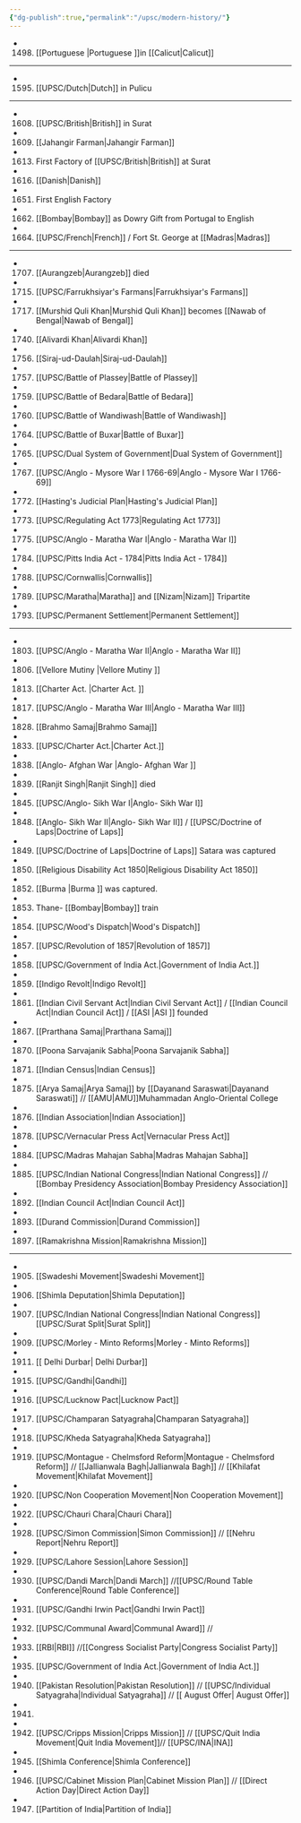 ```yaml
---
{"dg-publish":true,"permalink":"/upsc/modern-history/"}
---
```


- 1498. [[Portuguese \|Portuguese ]]in [[Calicut\|Calicut]]
---
- 1595. [[UPSC/Dutch\|Dutch]] in Pulicu
---
- 1608. [[UPSC/British\|British]] in Surat
- 1609. [[Jahangir Farman\|Jahangir Farman]]
- 1613. First Factory of [[UPSC/British\|British]] at Surat
- 1616. [[Danish\|Danish]]
- 1651. First English Factory
- 1662. [[Bombay\|Bombay]] as Dowry Gift from Portugal to English 
- 1664. [[UPSC/French\|French]]  / Fort St. George at [[Madras\|Madras]]
---

- 1707. [[Aurangzeb\|Aurangzeb]] died
- 1715. [[UPSC/Farrukhsiyar's Farmans\|Farrukhsiyar's Farmans]] 
- 1717. [[Murshid Quli Khan\|Murshid Quli Khan]] becomes [[Nawab of Bengal\|Nawab of Bengal]]
- 1740. [[Alivardi Khan\|Alivardi Khan]]
- 1756. [[Siraj-ud-Daulah\|Siraj-ud-Daulah]]
- 1757. [[UPSC/Battle of Plassey\|Battle of Plassey]]
- 1759. [[UPSC/Battle of Bedara\|Battle of Bedara]]
- 1760. [[UPSC/Battle of Wandiwash\|Battle of Wandiwash]]
- 1764. [[UPSC/Battle of Buxar\|Battle of Buxar]]
- 1765. [[UPSC/Dual System of Government\|Dual System of Government]]
- 1767. [[UPSC/Anglo - Mysore War I 1766-69\|Anglo - Mysore War I 1766-69]]
- 1772. [[Hasting's Judicial Plan\|Hasting's Judicial Plan]]
- 1773. [[UPSC/Regulating Act 1773\|Regulating Act 1773]]
- 1775. [[UPSC/Anglo - Maratha War I\|Anglo - Maratha War I]]
- 1784. [[UPSC/Pitts India Act - 1784\|Pitts India Act - 1784]] 
- 1788. [[UPSC/Cornwallis\|Cornwallis]]
- 1789. [[UPSC/Maratha\|Maratha]] and [[Nizam\|Nizam]] Tripartite
- 1793. [[UPSC/Permanent Settlement\|Permanent Settlement]] 
---

- 1803. [[UPSC/Anglo - Maratha War II\|Anglo - Maratha War II]]
- 1806. [[Vellore Mutiny \|Vellore Mutiny ]]
- 1813. [[Charter Act. \|Charter Act. ]]
- 1817. [[UPSC/Anglo - Maratha War III\|Anglo - Maratha War III]]
- 1828. [[Brahmo Samaj\|Brahmo Samaj]]
- 1833. [[UPSC/Charter Act.\|Charter Act.]] 
- 1838. [[Anglo- Afghan War \|Anglo- Afghan War ]]
- 1839. [[Ranjit Singh\|Ranjit Singh]] died
- 1845. [[UPSC/Anglo- Sikh War I\|Anglo- Sikh War I]]
- 1848. [[Anglo- Sikh War II\|Anglo- Sikh War II]] / [[UPSC/Doctrine of Laps\|Doctrine of Laps]]
- 1849.  [[UPSC/Doctrine of Laps\|Doctrine of Laps]] Satara was captured 
- 1850. [[Religious Disability Act 1850\|Religious Disability Act 1850]]
- 1852. [[Burma \|Burma ]] was captured. 
- 1853. Thane- [[Bombay\|Bombay]] train
- 1854. [[UPSC/Wood's Dispatch\|Wood's Dispatch]]  
- 1857. [[UPSC/Revolution of 1857\|Revolution of 1857]]
- 1858. [[UPSC/Government of India Act.\|Government of India Act.]]
- 1859. [[Indigo Revolt\|Indigo Revolt]]
- 1861. [[Indian Civil Servant Act\|Indian Civil Servant Act]] / [[Indian Council Act\|Indian Council Act]] / [[ASI \|ASI ]] founded
- 1867. [[Prarthana Samaj\|Prarthana Samaj]]
- 1870. [[Poona Sarvajanik Sabha\|Poona Sarvajanik Sabha]] 
- 1871. [[Indian Census\|Indian Census]] 
- 1875. [[Arya Samaj\|Arya Samaj]] by [[Dayanand Saraswati\|Dayanand Saraswati]] // [[AMU\|AMU]]Muhammadan Anglo-Oriental College
- 1876. [[Indian Association\|Indian Association]]
- 1878. [[UPSC/Vernacular Press Act\|Vernacular Press Act]]
- 1884. [[UPSC/Madras Mahajan Sabha\|Madras Mahajan Sabha]]
- 1885. [[UPSC/Indian National Congress\|Indian National Congress]] // [[Bombay Presidency Association\|Bombay Presidency Association]]
- 1892. [[Indian Council Act\|Indian Council Act]]
- 1893. [[Durand Commission\|Durand Commission]]
- 1897. [[Ramakrishna Mission\|Ramakrishna Mission]]
---

- 1905. [[Swadeshi Movement\|Swadeshi Movement]]
- 1906. [[Shimla Deputation\|Shimla Deputation]]
- 1907. [[UPSC/Indian National Congress\|Indian National Congress]] [[UPSC/Surat Split\|Surat Split]]
- 1909. [[UPSC/Morley - Minto Reforms\|Morley - Minto Reforms]] 
- 1911. [[ Delhi Durbar\| Delhi Durbar]]
- 1915. [[UPSC/Gandhi\|Gandhi]] 
- 1916. [[UPSC/Lucknow Pact\|Lucknow Pact]]
- 1917.  [[UPSC/Champaran Satyagraha\|Champaran Satyagraha]]
- 1918. [[UPSC/Kheda Satyagraha\|Kheda Satyagraha]]
- 1919. [[UPSC/Montague - Chelmsford Reform\|Montague - Chelmsford Reform]] // [[Jallianwala Bagh\|Jallianwala Bagh]] // [[Khilafat Movement\|Khilafat Movement]]
- 1920. [[UPSC/Non Cooperation Movement\|Non Cooperation Movement]]
- 1922. [[UPSC/Chauri Chara\|Chauri Chara]]
- 1928. [[UPSC/Simon Commission\|Simon Commission]] // [[Nehru Report\|Nehru Report]]
- 1929. [[UPSC/Lahore Session\|Lahore Session]]
- 1930. [[UPSC/Dandi March\|Dandi March]] //[[UPSC/Round Table Conference\|Round Table Conference]]
- 1931.  [[UPSC/Gandhi Irwin Pact\|Gandhi Irwin Pact]]
- 1932. [[UPSC/Communal Award\|Communal Award]] //
- 1933. [[RBI\|RBI]] //[[Congress Socialist Party\|Congress Socialist Party]]
- 1935. [[UPSC/Government of India Act.\|Government of India Act.]]
- 1940. [[Pakistan Resolution\|Pakistan Resolution]] // [[UPSC/Individual Satyagraha\|Individual Satyagraha]] // [[ August Offer\| August Offer]]
- 1941. 
- 1942. [[UPSC/Cripps Mission\|Cripps Mission]] // [[UPSC/Quit India Movement\|Quit India Movement]]// [[UPSC/INA\|INA]]
- 1945. [[Shimla Conference\|Shimla Conference]] 
- 1946. [[UPSC/Cabinet Mission Plan\|Cabinet Mission Plan]]  // [[Direct Action Day\|Direct Action Day]]
- 1947. [[Partition of India\|Partition of India]] 